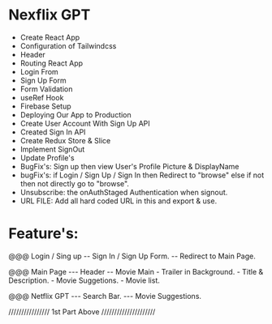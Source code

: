 # Nexflix GPT

- Create React App
- Configuration of Tailwindcss
- Header
- Routing React App
- Login From
- Sign Up Form
- Form Validation
- useRef Hook
- Firebase Setup
- Deploying Our App to Production
- Create User Account With Sign Up API
- Created Sign In API
- Create Redux Store & Slice
- Implement SignOut
- Update Profile's
- BugFix's: Sign up then view User's Profile Picture & DisplayName
- bugFix's: if Login / Sign Up / Sign In then Redirect to "browse" else if not then not directly go to "browse".
- Unsubscribe: the onAuthStaged Authentication when signout.
- URL FILE: Add all hard coded URL in this and export & use.


# Feature's: 
@@@ Login / Sing up
    -- Sign In / Sign Up Form.
    -- Redirect to Main Page.

@@@ Main Page
    --- Header
        -- Movie Main
            - Trailer in Background.
            - Title & Description.
            - Movie Suggetions.
                - Movie list.

@@@ Netflix GPT
    --- Search Bar.
    --- Movie Suggestions.

//////////////// 1st Part Above /////////////////////